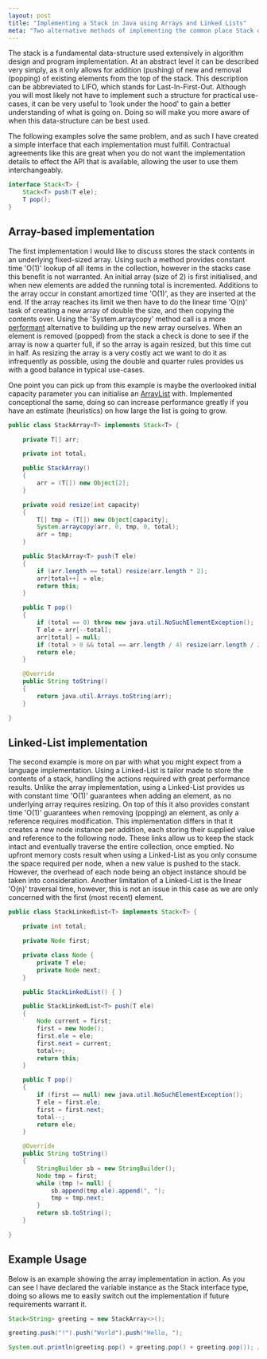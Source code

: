 ```yaml
---
layout: post
title: "Implementing a Stack in Java using Arrays and Linked Lists"
meta: "Two alternative methods of implementing the common place Stack data-structure."
---
```


The stack is a fundamental data-structure used extensively in algorithm design and program implementation.
At an abstract level it can be described very simply, as it only allows for addition (pushing) of new and removal (popping) of existing elements from the top of the stack.
This description can be abbreviated to LIFO, which stands for Last-In-First-Out.
Although you will most likely not have to implement such a structure for practical use-cases, it can be very useful to 'look under the hood' to gain a better understanding of what is going on.
Doing so will make you more aware of when this data-structure can be best used.
<!--more-->

The following examples solve the same problem, and as such I have created a simple interface that each implementation must fulfill.
Contractual agreements like this are great when you do not want the implementation details to effect the API that is available, allowing the user to use them interchangeably.

```java
interface Stack<T> {
    Stack<T> push(T ele);
    T pop();
}
```

## Array-based implementation

The first implementation I would like to discuss stores the stack contents in an underlying fixed-sized array.
Using such a method provides constant time 'O(1)' lookup of all items in the collection, however in the stacks case this benefit is not warranted.
An initial array (size of 2) is first initialised, and when new elements are added the running total is incremented.
Additions to the array occur in constant amortized time 'O(1)', as they are inserted at the end.
If the array reaches its limit we then have to do the linear time 'O(n)' task of creating a new array of double the size, and then copying the contents over.
Using the 'System.arraycopy' method call is a more [performant](http://stackoverflow.com/questions/8526907/is-javas-system-arraycopy-efficient-for-small-arrays) alternative to building up the new array ourselves.
When an element is removed (popped) from the stack a check is done to see if the array is now a quarter full, if so the array is again resized, but this time cut in half.
As resizing the array is a very costly act we want to do it as infrequently as possible, using the double and quarter rules provides us with a good balance in typical use-cases.

One point you can pick up from this example is maybe the overlooked initial capacity parameter you can initialise an [ArrayList](http://docs.oracle.com/javase/7/docs/api/java/util/ArrayList.html) with.
Implemented conceptional the same, doing so can increase performance greatly if you have an estimate (heuristics) on how large the list is going to grow.

```java
public class StackArray<T> implements Stack<T> {

    private T[] arr;

    private int total;

    public StackArray()
    {
        arr = (T[]) new Object[2];
    }

    private void resize(int capacity)
    {
        T[] tmp = (T[]) new Object[capacity];
        System.arraycopy(arr, 0, tmp, 0, total);
        arr = tmp;
    }

    public StackArray<T> push(T ele)
    {
        if (arr.length == total) resize(arr.length * 2);
        arr[total++] = ele;
        return this;
    }

    public T pop()
    {
        if (total == 0) throw new java.util.NoSuchElementException();
        T ele = arr[--total];
        arr[total] = null;
        if (total > 0 && total == arr.length / 4) resize(arr.length / 2);
        return ele;
    }

    @Override
    public String toString()
    {
        return java.util.Arrays.toString(arr);
    }

}
```

## Linked-List implementation

The second example is more on par with what you might expect from a language implementation.
Using a Linked-List is tailor made to store the contents of a stack, handling the actions required with great performance results.
Unlike the array implementation, using a Linked-List provides us with constant time 'O(1)' guarantees when adding an element, as no underlying array requires resizing.
On top of this it also provides constant time 'O(1)' guarantees when removing (popping) an element, as only a reference requires modification.
This implementation differs in that it creates a new node instance per addition, each storing their supplied value and reference to the following node.
These links allow us to keep the stack intact and eventually traverse the entire collection, once emptied.
No upfront memory costs result when using a Linked-List as you only consume the space required per node, when a new value is pushed to the stack.
However, the overhead of each node being an object instance should be taken into consideration.
Another limitation of a Linked-List is the linear 'O(n)' traversal time, however, this is not an issue in this case as we are only concerned with the first (most recent) element.

```java
public class StackLinkedList<T> implements Stack<T> {

    private int total;

    private Node first;

    private class Node {
        private T ele;
        private Node next;
    }

    public StackLinkedList() { }

    public StackLinkedList<T> push(T ele)
    {
        Node current = first;
        first = new Node();
        first.ele = ele;
        first.next = current;
        total++;
        return this;
    }

    public T pop()
    {
        if (first == null) new java.util.NoSuchElementException();
        T ele = first.ele;
        first = first.next;
        total--;
        return ele;
    }

    @Override
    public String toString()
    {
        StringBuilder sb = new StringBuilder();
        Node tmp = first;
        while (tmp != null) {
            sb.append(tmp.ele).append(", ");
            tmp = tmp.next;
        }
        return sb.toString();
    }

}
```

## Example Usage

Below is an example showing the array implementation in action.
As you can see I have declared the variable instance as the Stack interface type, doing so allows me to easily switch out the implementation if future requirements warrant it.

```java
Stack<String> greeting = new StackArray<>();

greeting.push("!").push("World").push("Hello, ");

System.out.println(greeting.pop() + greeting.pop() + greeting.pop()); // Hello, World!
```
